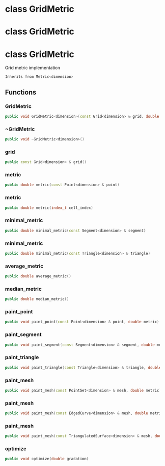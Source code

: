 # class GridMetric

# class GridMetric

# class GridMetric


 Grid metric implementation



```cpp
Inherits from Metric<dimension>
```



## Functions

### GridMetric<dimension>

```cpp
public void GridMetric<dimension>(const Grid<dimension> & grid, double default_metric)
```


### ~GridMetric<dimension>

```cpp
public void ~GridMetric<dimension>()
```


### grid

```cpp
public const Grid<dimension> & grid()
```


### metric

```cpp
public double metric(const Point<dimension> & point)
```


### metric

```cpp
public double metric(index_t cell_index)
```


### minimal_metric

```cpp
public double minimal_metric(const Segment<dimension> & segment)
```


### minimal_metric

```cpp
public double minimal_metric(const Triangle<dimension> & triangle)
```


### average_metric

```cpp
public double average_metric()
```


### median_metric

```cpp
public double median_metric()
```


### paint_point

```cpp
public void paint_point(const Point<dimension> & point, double metric)
```


### paint_segment

```cpp
public void paint_segment(const Segment<dimension> & segment, double metric)
```


### paint_triangle

```cpp
public void paint_triangle(const Triangle<dimension> & triangle, double metric)
```


### paint_mesh

```cpp
public void paint_mesh(const PointSet<dimension> & mesh, double metric)
```


### paint_mesh

```cpp
public void paint_mesh(const EdgedCurve<dimension> & mesh, double metric)
```


### paint_mesh

```cpp
public void paint_mesh(const TriangulatedSurface<dimension> & mesh, double metric)
```


### optimize

```cpp
public void optimize(double gradation)
```





